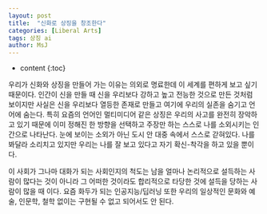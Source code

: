 ```yaml
---
layout: post
title:  "신화로 상징을 창조한다"
categories: [Liberal Arts]
tags: 상징 ai
author: MsJ
---
```


* content
{:toc}

우리가 신화와 상징을 만들어 가는 이유는 의외로 명료한데 이 세계를 편하게 보고 싶기 때문이다. 인간이 신을 만들 때 신을 우리보다 강하고 높고 전능한 것으로 만든 것처럼 보이지만 사실은 신을 우리보다 열등한 존재로 만들고 여기에 우리의 실존을 숨기고 언어에 숨는다. 특히 요즘의 언어인 멀티미디어 같은 상징은 우리의 사고를 완전히 장악하고 있기 때문에 이미 정해진 한 방향을 선택하고 주장만 하는 스스로 나를 소외시키는 인간으로 나타난다. 눈에 보이는 소외가 아닌 도시 안 대중 속에서 스스로 갇혀있다. 나를 봐달라 소리치고 있지만 우리는 나를 잘 보고 있다고 자기 확신-착각을 하고 있을 뿐이다.

이 사회가 그나마 대화가 되는 사회인지의 척도는 남을 얼마나 논리적으로 설득하는 사람이 많다는 것이 아니라 그 어떠한 것이라도 합리적으로 타당한 것에 설득을 당하는 사람이 많을 때 이다. 요즘 화두가 되는 인공지능/딥러닝 또한 우리의 일상적인 문화와 예술, 인문학, 철학 없이는 구현될 수 없고 되어서도 안 된다.
